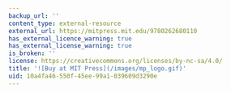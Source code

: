 ```yaml
---
backup_url: ''
content_type: external-resource
external_url: https://mitpress.mit.edu/9780262680110
has_external_licence_warning: true
has_external_license_warning: true
is_broken: ''
license: https://creativecommons.org/licenses/by-nc-sa/4.0/
title: '![Buy at MIT Press](/images/mp_logo.gif)'
uid: 10a4fa46-550f-45ee-99a1-039609d3290e
---
```

